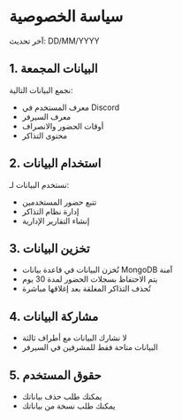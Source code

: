 # سياسة الخصوصية
آخر تحديث: DD/MM/YYYY

## 1. البيانات المجمعة
نجمع البيانات التالية:
- معرف المستخدم في Discord
- معرف السيرفر
- أوقات الحضور والانصراف
- محتوى التذاكر

## 2. استخدام البيانات
نستخدم البيانات لـ:
- تتبع حضور المستخدمين
- إدارة نظام التذاكر
- إنشاء التقارير الإدارية

## 3. تخزين البيانات
- تُخزن البيانات في قاعدة بيانات MongoDB آمنة
- يتم الاحتفاظ بسجلات الحضور لمدة 30 يوم
- تُحذف التذاكر المغلقة بعد إغلاقها مباشرة

## 4. مشاركة البيانات
- لا نشارك البيانات مع أطراف ثالثة
- البيانات متاحة فقط للمشرفين في السيرفر

## 5. حقوق المستخدم
- يمكنك طلب حذف بياناتك
- يمكنك طلب نسخة من بياناتك 
